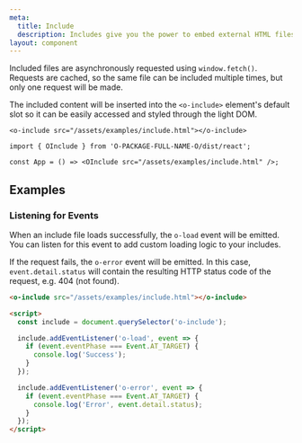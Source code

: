 ```yaml
---
meta:
  title: Include
  description: Includes give you the power to embed external HTML files into the page.
layout: component
---
```


Included files are asynchronously requested using `window.fetch()`. Requests are cached, so the same file can be included multiple times, but only one request will be made.

The included content will be inserted into the `<o-include>` element's default slot so it can be easily accessed and styled through the light DOM.

```html:preview
<o-include src="/assets/examples/include.html"></o-include>
```

```jsx:react
import { OInclude } from 'O-PACKAGE-FULL-NAME-O/dist/react';

const App = () => <OInclude src="/assets/examples/include.html" />;
```

## Examples

### Listening for Events

When an include file loads successfully, the `o-load` event will be emitted. You can listen for this event to add custom loading logic to your includes.

If the request fails, the `o-error` event will be emitted. In this case, `event.detail.status` will contain the resulting HTTP status code of the request, e.g. 404 (not found).

```html
<o-include src="/assets/examples/include.html"></o-include>

<script>
  const include = document.querySelector('o-include');

  include.addEventListener('o-load', event => {
    if (event.eventPhase === Event.AT_TARGET) {
      console.log('Success');
    }
  });

  include.addEventListener('o-error', event => {
    if (event.eventPhase === Event.AT_TARGET) {
      console.log('Error', event.detail.status);
    }
  });
</script>
```
